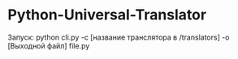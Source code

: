 # Python-Universal-Translator
Запуск: python сli.py -c [название транслятора в /translators] -o [Выходной файл] file.py
